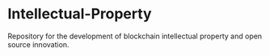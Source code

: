# Intellectual-Property
Repository for the development of blockchain intellectual property and open source innovation.
